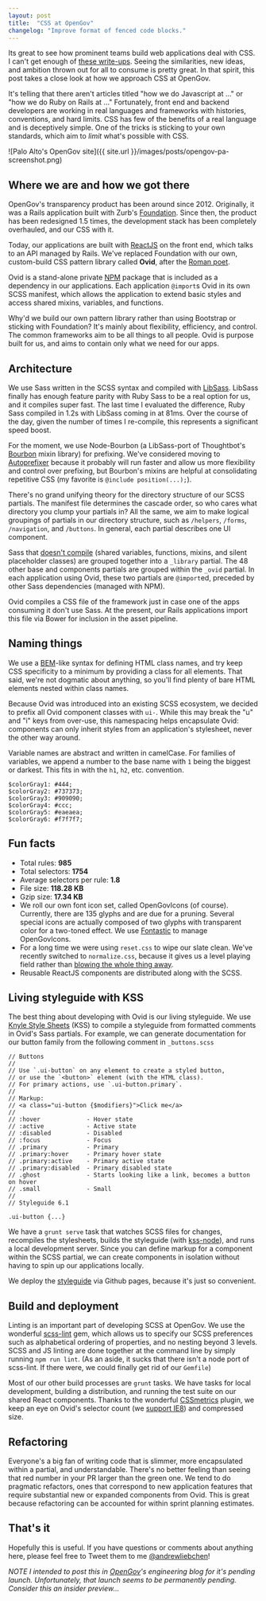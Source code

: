 ```yaml
---
layout: post
title:  "CSS at OpenGov"
changelog: "Improve format of fenced code blocks."
---
```


Its great to see how prominent teams build web applications deal with CSS.
I can't get enough of [these write-ups](http://css-tricks.com/css/).
Seeing the similarities, new ideas, and ambition thrown out for all to consume is pretty great.
In that spirit, this post takes a close look at how we approach CSS at OpenGov.


It's telling that there aren't articles titled "how we do Javascript at ..." or "how we do Ruby on Rails at ..."
Fortunately, front end and backend developers are working in real languages and frameworks with histories, conventions, and hard limits.
CSS has few of the benefits of a real language and is deceptively simple.
One of the tricks is sticking to your own standards, which aim to *limit* what's possible with CSS.

![Palo Alto's OpenGov site]({{ site.url }}/images/posts/opengov-pa-screenshot.png)

## Where we are and how we got there

OpenGov's transparency product has been around since 2012.
Originally, it was a Rails application built with Zurb's [Foundation](http://foundation.zurb.com/).
Since then, the product has been redesigned 1.5 times, the development stack has been completely overhauled, and our CSS with it.

Today, our applications are built with [ReactJS](http://facebook.github.io/react/) on the front end, which talks to an API managed by Rails.
We've replaced Foundation with our own, custom-build CSS pattern library called **Ovid**, after the [Roman poet](http://en.wikipedia.org/wiki/Ovid).

Ovid is a stand-alone private [NPM](https://www.npmjs.com/) package that is included as a dependency in our applications.
Each application `@import`s Ovid in its own SCSS manifest, which allows the application to extend basic styles and access shared mixins, variables, and functions.

Why'd we build our own pattern library rather than using Bootstrap or sticking with Foundation?
It's mainly about flexibility, efficiency, and control. The common frameworks aim to be all things to all people.
Ovid is purpose built for us, and aims to contain only what we need for our apps.

## Architecture

We use Sass written in the SCSS syntax and compiled with [LibSass](http://libsass.org/).
LibSass finally has enough feature parity with Ruby Sass to be a real option for us, and it compiles super fast.
The last time I evaluated the difference, Ruby Sass compiled in 1.2s with LibSass coming in at 81ms.
Over the course of the day, given the number of times I re-compile, this represents a significant speed boost.

For the moment, we use Node-Bourbon (a LibSass-port of Thoughtbot's [Bourbon](http://bourbon.io/) mixin library) for prefixing.
We've considered moving to [Autoprefixer](https://github.com/postcss/autoprefixer) because it probably will run faster and allow us more flexibility and control over prefixing, but Bourbon's mixins are helpful at consolidating repetitive CSS (my favorite is `@include position(...);`).

There's no grand unifying theory for the directory structure of our SCSS partials.
The manifest file determines the cascade order, so who cares what directory you clump your partials in?
All the same, we aim to make logical groupings of partials in our directory structure, such as `/helpers`, `/forms`, `/navigation`, and `/buttons`.
In general, each partial describes one UI component.

Sass that [doesn't compile](http://robots.thoughtbot.com/separate-rendering-sass-from-non-rendering-sass) (shared variables, functions, mixins, and silent placeholder classes) are grouped together into a `_library` partial.
The 48 other base and components partials are grouped within the `_ovid` partial. In each application using Ovid, these two partials are `@import`ed, preceded by other Sass dependencies (managed with NPM).

Ovid compiles a CSS file of the framework just in case one of the apps consuming it don't use Sass. At the present, our Rails applications import this file via Bower for inclusion in the asset pipeline.

## Naming things

We use a [BEM](http://csswizardry.com/2013/01/mindbemding-getting-your-head-round-bem-syntax/)-like syntax for defining HTML class names, and try keep CSS specificity to a minimum by providing a class for all elements.
That said, we're not dogmatic about anything, so you'll find plenty of bare HTML elements nested within class names.

Because Ovid was introduced into an existing SCSS ecosystem, we decided to prefix all Ovid component classes with `ui-`.
While this may break the "u" and "i" keys from over-use, this namespacing helps encapsulate Ovid: components can only inherit styles from an application's stylesheet, never the other way around.

Variable names are abstract and written in camelCase.
For families of variables, we append a number to the base name with `1` being the biggest or darkest. This fits in with the `h1`, `h2`, etc. convention.

```
$colorGray1: #444;
$colorGray2: #737373;
$colorGray3: #909090;
$colorGray4: #ccc;
$colorGray5: #eaeaea;
$colorGray6: #f7f7f7;
```

## Fun facts

* Total rules: **985**
* Total selectors: **1754**
* Average selectors per rule: **1.8**
* File size: **118.28 KB**
* Gzip size: **17.34 KB**
* We roll our own font icon set, called OpenGovIcons (of course). Currently, there are 135 glyphs and are due for a pruning. Several special icons are actually composed of two glyphs with transparent color for a two-toned effect. We use [Fontastic](http://fontastic.me/) to manage OpenGovIcons.
* For a long time we were using `reset.css` to wipe our slate clean. We've recently switched to `normalize.css`, because it gives us a level playing field rather than [blowing the whole thing away](http://stackoverflow.com/questions/6887336/what-is-the-difference-between-normalize-css-and-reset-css).
* Reusable ReactJS components are distributed along with the SCSS.


## Living styleguide with KSS

The best thing about developing with Ovid is our living styleguide.
We use [Knyle Style Sheets](http://warpspire.com/kss/) (KSS) to compile a styleguide from formatted comments in Ovid's Sass partials.
For example, we can generate documentation for our button family from the following comment in `_buttons.scss`

```
// Buttons
//
// Use `.ui-button` on any element to create a styled button,
// or use the `<button>` element (with the HTML class).
// For primary actions, use `.ui-button.primary`.
//
// Markup:
// <a class="ui-button {$modifiers}">Click me</a>
//
// :hover             - Hover state
// :active            - Active state
// :disabled          - Disabled
// :focus             - Focus
// .primary           - Primary
// .primary:hover     - Primary hover state
// .primary:active    - Primary active state
// .primary:disabled  - Primary disabled state
// .ghost             - Starts looking like a link, becomes a button on hover
// .small             - Small
//
// Styleguide 6.1

.ui-button {...}
```

We have a `grunt serve` task that watches SCSS files for changes, recompiles the stylesheets, builds the styleguide (with [kss-node](https://github.com/kss-node/kss-node)), and runs a local development server.
Since you can define markup for a component within the SCSS partial, we can create components in isolation without having to spin up our applications locally.

We deploy the [styleguide](http://opengov.github.io/UI/) via Github pages, because it's just so convenient.

## Build and deployment

Linting is an important part of developing SCSS at OpenGov. We use the wonderful [scss-lint](https://github.com/causes/scss-lint) gem, which allows us to specify our SCSS preferences such as alphabetical ordering of properties, and no nesting beyond 3 levels.
SCSS and JS linting are done together at the command line by simply running `npm run lint`.
(As an aside, it sucks that there isn't a node port of scss-lint. If there were, we could finally get rid of our `Gemfile`)

Most of our other build processes are `grunt` tasks.
We have tasks for local development, building a distribution, and running the test suite on our shared React components.
Thanks to the wonderful [CSSmetrics](https://github.com/phamann/grunt-css-metrics) plugin, we keep an eye on Ovid's selector count (we [support IE8](http://blogs.msdn.com/b/ieinternals/archive/2011/05/14/10164546.aspx)) and compressed size.

## Refactoring

Everyone's a big fan of writing code that is slimmer, more encapsulated within a partial, and understandable.
There's no better feeling than seeing that red number in your PR larger than the green one.
We tend to do pragmatic refactors, ones that correspond to new application features that require substantial new or expanded components from Ovid.
This is great because refactoring can be accounted for within sprint planning estimates.

## That's it

Hopefully this is useful.
If you have questions or comments about anything here, please feel free to Tweet them to me [@andrewliebchen](https://twitter.com/andrewliebchen)!

_*NOTE* I intended to post this in [OpenGov](http://opengov.com)'s engineering blog for it's pending launch. Unfortunately, that launch seems to be permanently pending. Consider this an insider preview..._


